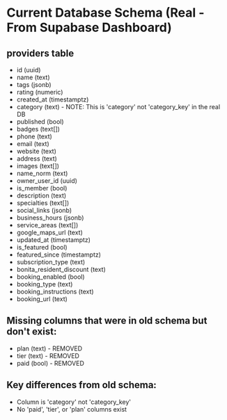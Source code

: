# Current Database Schema (Real - From Supabase Dashboard)

## providers table
- id (uuid)
- name (text)
- tags (jsonb)
- rating (numeric)
- created_at (timestamptz)
- category (text) - NOTE: This is 'category' not 'category_key' in the real DB
- published (bool)
- badges (text[])
- phone (text)
- email (text)
- website (text)
- address (text)
- images (text[])
- name_norm (text)
- owner_user_id (uuid)
- is_member (bool)
- description (text)
- specialties (text[])
- social_links (jsonb)
- business_hours (jsonb)
- service_areas (text[])
- google_maps_url (text)
- updated_at (timestamptz)
- is_featured (bool)
- featured_since (timestamptz)
- subscription_type (text)
- bonita_resident_discount (text)
- booking_enabled (bool)
- booking_type (text)
- booking_instructions (text)
- booking_url (text)

## Missing columns that were in old schema but don't exist:
- plan (text) - REMOVED
- tier (text) - REMOVED  
- paid (bool) - REMOVED

## Key differences from old schema:
- Column is 'category' not 'category_key'
- No 'paid', 'tier', or 'plan' columns exist